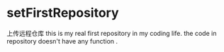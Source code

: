# setFirstRepository
上传远程仓库
this is my real first repository in my coding life. the code in repository doesn't have any function .
